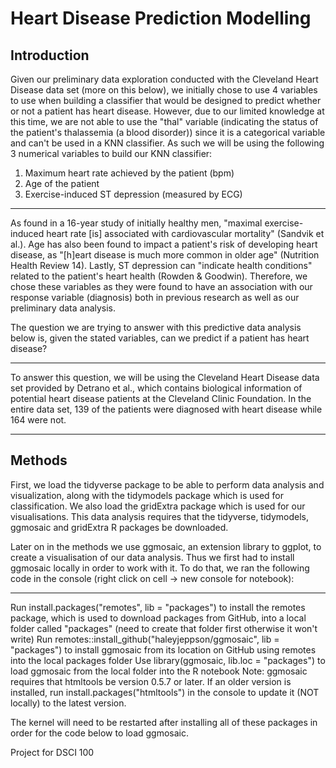 # Heart Disease Prediction Modelling

## Introduction
Given our preliminary data exploration conducted with the Cleveland Heart Disease data set (more on this below), we initially chose to use 4 variables to use when building a classifier that would be designed to predict whether or not a patient has heart disease. However, due to our limited knowledge at this time, we are not able to use the "thal" variable (indicating the status of the patient's thalassemia (a blood disorder)) since it is a categorical variable and can't be used in a KNN classifier. As such we will be using the following 3 numerical variables to build our KNN classifier:

1. Maximum heart rate achieved by the patient (bpm)
1. Age of the patient
1. Exercise-induced ST depression (measured by ECG)
---
As found in a 16-year study of initially healthy men, "maximal exercise-induced heart rate [is] associated with cardiovascular mortality" (Sandvik et al.). Age has also been found to impact a patient's risk of developing heart disease, as "[h]eart disease is much more common in older age" (Nutrition Health Review 14). Lastly, ST depression can "indicate health conditions" related to the patient's heart health (Rowden & Goodwin). Therefore, we chose these variables as they were found to have an association with our response variable (diagnosis) both in previous research as well as our preliminary data analysis.

The question we are trying to answer with this predictive data analysis below is, given the stated variables, can we predict if a patient has heart disease?

---
To answer this question, we will be using the Cleveland Heart Disease data set provided by Detrano et al., which contains biological information of potential heart disease patients at the Cleveland Clinic Foundation. In the entire data set, 139 of the patients were diagnosed with heart disease while 164 were not.

---
## Methods
First, we load the tidyverse package to be able to perform data analysis and visualization, along with the tidymodels package which is used for classification. We also load the gridExtra package which is used for our visualisations. This data analysis requires that the tidyverse, tidymodels, ggmosaic and gridExtra R packages be downloaded.

Later on in the methods we use ggmosaic, an extension library to ggplot, to create a visualisation of our data analysis. Thus we first had to install ggmosaic locally in order to work with it. To do that, we ran the following code in the console (right click on cell -> new console for notebook):

---
Run install.packages("remotes", lib = "packages") to install the remotes package, which is used to download packages from GitHub, into a local folder called "packages" (need to create that folder first otherwise it won't write)
Run remotes::install_github("haleyjeppson/ggmosaic", lib = "packages") to install ggmosaic from its location on GitHub using remotes into the local packages folder
Use library(ggmosaic, lib.loc = "packages") to load ggmosaic from the local folder into the R notebook
Note: ggmosaic requires that htmltools be version 0.5.7 or later. If an older version is installed, run install.packages("htmltools") in the console to update it (NOT locally) to the latest version.

The kernel will need to be restarted after installing all of these packages in order for the code below to load ggmosaic.


Project for DSCI 100
